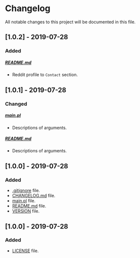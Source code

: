 # Changelog

All notable changes to this project will be documented in this file.

## [1.0.2] - 2019-07-28

### Added

##### [README.md](README.md)

- Reddit profile to `Contact` section.

## [1.0.1] - 2019-07-28

### Changed

##### [main.pl](main.pl)

- Descriptions of arguments.

##### [README.md](README.md)

- Descriptions of arguments.

## [1.0.0] - 2019-07-28

### Added

- [.gitignore](.gitignore) file.
- [CHANGELOG.md](CHANGELOG.md) file.
- [main.pl](main.pl) file.
- [README.md](README.md) file.
- [VERSION](VERSION) file.

## [1.0.0] - 2019-07-28

### Added

- [LICENSE](LICENSE) file.
